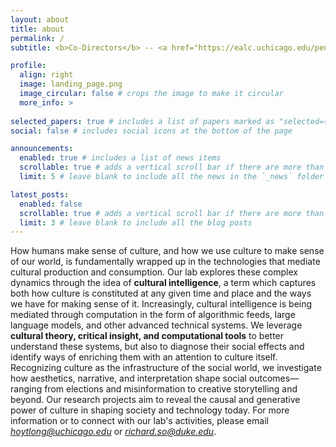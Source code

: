 ```yaml
---
layout: about
title: about
permalink: /
subtitle: <b>Co-Directors</b> -- <a href="https://ealc.uchicago.edu/people/hoyt-long-phd">Hoyt Long</a> (University of Chicago) & <a href="https://richardjeanso.github.io">Richard Jean So</a> (Duke University)

profile:
  align: right
  image: landing_page.png
  image_circular: false # crops the image to make it circular
  more_info: >
  
selected_papers: true # includes a list of papers marked as "selected={true}"
social: false # includes social icons at the bottom of the page

announcements:
  enabled: true # includes a list of news items
  scrollable: true # adds a vertical scroll bar if there are more than 3 news items
  limit: 5 # leave blank to include all the news in the `_news` folder

latest_posts:
  enabled: false
  scrollable: true # adds a vertical scroll bar if there are more than 3 new posts items
  limit: 3 # leave blank to include all the blog posts
---
```


How humans make sense of culture, and how we use culture to make sense of our world, is fundamentally wrapped up in the technologies that mediate cultural production and consumption. Our lab explores these complex dynamics through the idea of <b>cultural intelligence</b>, a term which captures both how culture is constituted at any given time and place and the ways we have for making sense of it. Increasingly, cultural intelligence is being mediated through computation in the form of algorithmic feeds, large language models, and other advanced technical systems.
We leverage <b>cultural theory, critical insight, and computational tools</b> to better understand these systems, but also to diagnose their social effects and identify ways of enriching them with an attention to culture itself. Recognizing culture as the infrastructure of the social world, we investigate how aesthetics, narrative, and interpretation shape social outcomes—ranging from elections and misinformation to creative storytelling and beyond. Our research projects aim to reveal the causal and generative power of culture in shaping society and technology today.
For more information or to connect with our lab's activities, please email <i>hoytlong@uchicago.edu</i> or <i>richard.so@duke.edu</i>.
